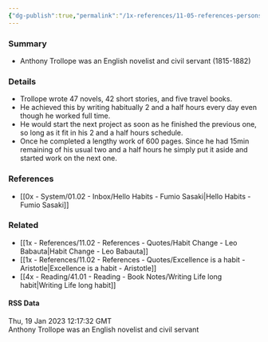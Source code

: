 ```yaml
---
{"dg-publish":true,"permalink":"/1x-references/11-05-references-persons/anthony-trollope/","dgShowBacklinks":false}
---
```



### Summary
- Anthony Trollope was an English novelist and civil servant (1815-1882)

### Details
- Trollope wrote 47 novels, 42 short stories, and five travel books.
- He achieved this by writing habitually 2 and a half hours every day even though he worked full time.
- He would start the next project as soon as he finished the previous one, so long as it fit in his 2 and a half hours schedule.
- Once he completed a lengthy work of 600 pages. Since he had 15min remaining of his usual two and a half hours he simply put it aside and started work on the next one.

### References
- [[0x - System/01.02 - Inbox/Hello Habits - Fumio Sasaki\|Hello Habits - Fumio Sasaki]]

### Related
- [[1x - References/11.02 - References - Quotes/Habit Change - Leo Babauta\|Habit Change - Leo Babauta]]
- [[1x - References/11.02 - References - Quotes/Excellence is a habit - Aristotle\|Excellence is a habit - Aristotle]]
- [[4x - Reading/41.01 - Reading - Book Notes/Writing Life long habit\|Writing Life long habit]]

#### RSS Data
<div class='date'>
Thu, 19 Jan 2023 12:17:32 GMT
</div>
<div class='description'>
Anthony Trollope was an English novelist and civil servant 
</div>
